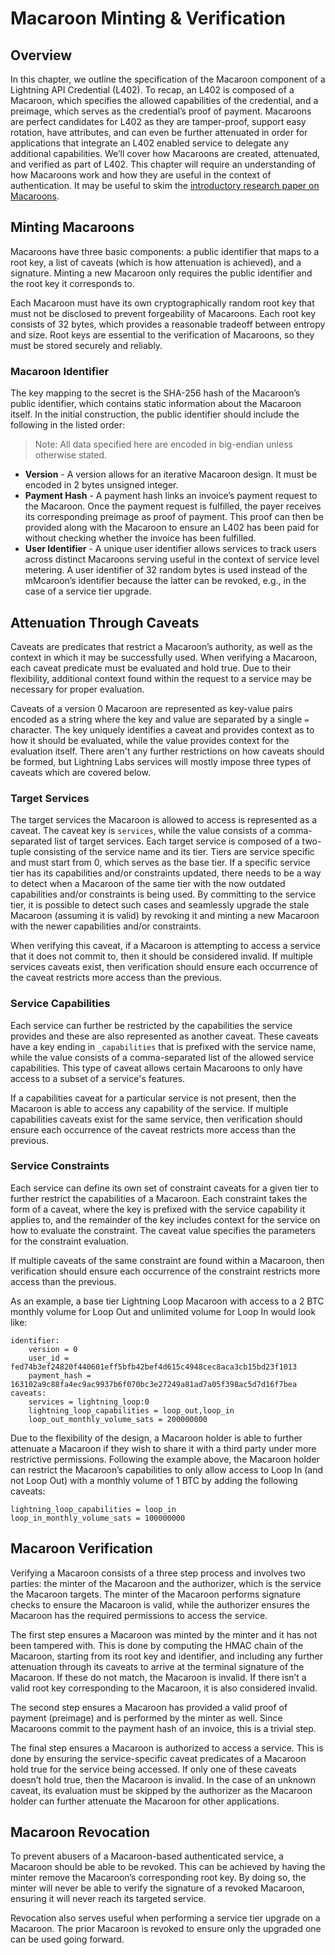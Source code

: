 # Macaroon Minting & Verification

## Overview

In this chapter, we outline the specification of the Macaroon component of a Lightning API Credential \(L402\). To recap, an L402 is composed of a Macaroon, which specifies the allowed capabilities of the credential, and a preimage, which serves as the credential’s proof of payment. Macaroons are perfect candidates for L402 as they are tamper-proof, support easy rotation, have attributes, and can even be further attenuated in order for applications that integrate an L402 enabled service to delegate any additional capabilities. We’ll cover how Macaroons are created, attenuated, and verified as part of L402. This chapter will require an understanding of how Macaroons work and how they are useful in the context of authentication. It may be useful to skim the [introductory research paper on Macaroons](https://research.google/pubs/pub41892/).

## Minting Macaroons

Macaroons have three basic components: a public identifier that maps to a root key, a list of caveats \(which is how attenuation is achieved\), and a signature. Minting a new Macaroon only requires the public identifier and the root key it corresponds to.

Each Macaroon must have its own cryptographically random root key that must not be disclosed to prevent forgeability of Macaroons. Each root key consists of 32 bytes, which provides a reasonable tradeoff between entropy and size. Root keys are essential to the verification of Macaroons, so they must be stored securely and reliably.

### Macaroon Identifier

The key mapping to the secret is the SHA-256 hash of the Macaroon’s public identifier, which contains static information about the Macaroon itself. In the initial construction, the public identifier should include the following in the listed order:

> Note: All data specified here are encoded in big-endian unless otherwise stated.

* **Version** - A version allows for an iterative Macaroon design. It must be encoded in 2 bytes unsigned integer.
* **Payment Hash** - A payment hash links an invoice’s payment request to the Macaroon. Once the payment request is fulfilled, the payer receives its corresponding preimage as proof of payment. This proof can then be provided along with the Macaroon to ensure an L402 has been paid for without checking whether the invoice has been fulfilled.
* **User Identifier** - A unique user identifier allows services to track users across distinct Macaroons serving useful in the context of service level metering. A user identifier of 32 random bytes is used instead of the mMcaroon’s identifier because the latter can be revoked, e.g., in the case of a service tier upgrade.

## Attenuation Through Caveats

Caveats are predicates that restrict a Macaroon’s authority, as well as the context in which it may be successfully used. When verifying a Macaroon, each caveat predicate must be evaluated and hold true. Due to their flexibility, additional context found within the request to a service may be necessary for proper evaluation.

Caveats of a version 0 Macaroon are represented as key-value pairs encoded as a string where the key and value are separated by a single `=` character. The key uniquely identifies a caveat and provides context as to how it should be evaluated, while the value provides context for the evaluation itself. There aren't any further restrictions on how caveats should be formed, but Lightning Labs services will mostly impose three types of caveats which are covered below.

### Target Services

The target services the Macaroon is allowed to access is represented as a caveat. The caveat key is `services`, while the value consists of a comma-separated list of target services. Each target service is composed of a two-tuple consisting of the service name and its tier. Tiers are service specific and must start from 0, which serves as the base tier. If a specific service tier has its capabilities and/or constraints updated, there needs to be a way to detect when a Macaroon of the same tier with the now outdated capabilities and/or constraints is being used. By committing to the service tier, it is possible to detect such cases and seamlessly upgrade the stale Macaroon \(assuming it is valid\) by revoking it and minting a new Macaroon with the newer capabilities and/or constraints.

When verifying this caveat, if a Macaroon is attempting to access a service that it does not commit to, then it should be considered invalid. If multiple services caveats exist, then verification should ensure each occurrence of the caveat restricts more access than the previous.

### Service Capabilities

Each service can further be restricted by the capabilities the service provides and these are also represented as another caveat. These caveats have a key ending in `_capabilities` that is prefixed with the service name, while the value consists of a comma-separated list of the allowed service capabilities. This type of caveat allows certain Macaroons to only have access to a subset of a service's features.

If a capabilities caveat for a particular service is not present, then the Macaroon is able to access any capability of the service. If multiple capabilities caveats exist for the same service, then verification should ensure each occurrence of the caveat restricts more access than the previous.

### Service Constraints

Each service can define its own set of constraint caveats for a given tier to further restrict the capabilities of a Macaroon. Each constraint takes the form of a caveat, where the key is prefixed with the service capability it applies to, and the remainder of the key includes context for the service on how to evaluate the constraint. The caveat value specifies the parameters for the constraint evaluation.

If multiple caveats of the same constraint are found within a Macaroon, then verification should ensure each occurrence of the constraint restricts more access than the previous.

As an example, a base tier Lightning Loop Macaroon with access to a 2 BTC monthly volume for Loop Out and unlimited volume for Loop In would look like:

```text
identifier:
    version = 0
    user_id = fed74b3ef24820f440601eff5bfb42bef4d615c4948cec8aca3cb15bd23f1013
    payment_hash = 163102a9c88fa4ec9ac9937b6f070bc3e27249a81ad7a05f398ac5d7d16f7bea
caveats:
    services = lightning_loop:0
    lightning_loop_capabilities = loop_out,loop_in
    loop_out_monthly_volume_sats = 200000000
```

Due to the flexibility of the design, a Macaroon holder is able to further attenuate a Macaroon if they wish to share it with a third party under more restrictive permissions. Following the example above, the Macaroon holder can restrict the Macaroon’s capabilities to only allow access to Loop In \(and not Loop Out\) with a monthly volume of 1 BTC by adding the following caveats:

```text
lightning_loop_capabilities = loop_in
loop_in_monthly_volume_sats = 100000000
```

## Macaroon Verification

Verifying a Macaroon consists of a three step process and involves two parties: the minter of the Macaroon and the authorizer, which is the service the Macaroon targets. The minter of the Macaroon performs signature checks to ensure the Macaroon is valid, while the authorizer ensures the Macaroon has the required permissions to access the service.

The first step ensures a Macaroon was minted by the minter and it has not been tampered with. This is done by computing the HMAC chain of the Macaroon, starting from its root key and identifier, and including any further attenuation through its caveats to arrive at the terminal signature of the Macaroon. If these do not match, the Macaroon is invalid. If there isn’t a valid root key corresponding to the Macaroon, it is also considered invalid.

The second step ensures a Macaroon has provided a valid proof of payment \(preimage\) and is performed by the minter as well. Since Macaroons commit to the payment hash of an invoice, this is a trivial step.

The final step ensures a Macaroon is authorized to access a service. This is done by ensuring the service-specific caveat predicates of a Macaroon hold true for the service being accessed. If only one of these caveats doesn’t hold true, then the Macaroon is invalid. In the case of an unknown caveat, its evaluation must be skipped by the authorizer as the Macaroon holder can further attenuate the Macaroon for other applications.

## Macaroon Revocation

To prevent abusers of a Macaroon-based authenticated service, a Macaroon should be able to be revoked. This can be achieved by having the minter remove the Macaroon’s corresponding root key. By doing so, the minter will never be able to verify the signature of a revoked Macaroon, ensuring it will never reach its targeted service.

Revocation also serves useful when performing a service tier upgrade on a Macaroon. The prior Macaroon is revoked to ensure only the upgraded one can be used going forward.

